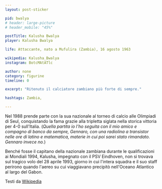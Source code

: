 ```yaml
---
layout: post-sticker

pid: bwalya
# header: large-picture
# header_mobile: "45%"

postTitle: Kalusha Bwalya
player: Kalusha Bwalya

life: Attaccante, nato a Mufulira (Zambia), 16 agosto 1963

wikipedia: Kalusha_Bwalya
instagram: BotcMAtATlc

author: none
category: figurine
timeline: 0

excerpt: "Ritenuto il calciatore zambiano più forte di sempre."

hashtags: Zambia,

---
```

Nel 1988 prende parte con la sua nazionale al torneo di calcio alle Olimpiadi di Seul, conquistando la fama grazie alla tripletta siglata nella storica vittoria per 4-0 sull'Italia. (_Quella partita io l’ho seguita con il mio amico e compagno di banco da sempre, Gennaro, con una radiolina a transistor nelle ore di latino e matematica, materie in cui poi sarei stato rimandato. Gennaro invece no._)


Benché fosse il capitano della nazionale zambiana durante le qualificazioni ai Mondiali 1994, Kalusha, impegnato con il PSV Eindhoven, non si trovava sul tragico volo del 28 aprile 1993, giorno in cui l'intera squadra e il suo staff perirono quando l'aereo su cui viaggiavano precipitò nell'Oceano Atlantico al largo del Gabon.


<div class="post-disclaimer">Testi da <a title="Kalusha Bwalya" href="https://it.wikipedia.org/wiki/Kalusha_Bwalya" target="_blank">Wikipedia</a>
</div>
